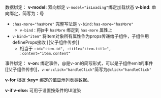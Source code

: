 数据绑定：
**v-model:** 双向绑定 `v-model="isLoading"`绑定加载状态
**v-bind:** 单向绑定，简写为：号 
- `:has-more="hasMore"` 完整写法是 `v-bind:has-more="hasMore"`
	- `v-bind：`将js中 `hasMore` 绑定到 `has-more` 属性上
- `v-bind="item"` 将item对象所有属性作为props传递给子组件，子组件用defineProps接收 [[父子组件传参]]
	- 相当于 `:id="item.id", :title="item.title", :content="item.content"`


事件绑定：
**v-on:** 绑定事件，@是v-on的简写形式，可以是子组件emit的事件[[父子组件传参]]，`v-on:click="handleClick"`简写为`@click="handleClick"`

**v-for** 根据 **:key=** 绑定的值显示列表类数据。

**v-if v-else:** 可用于设置按条件的UI渲染